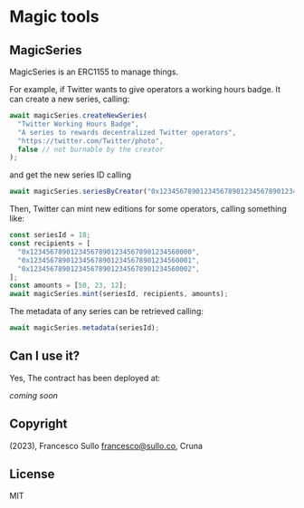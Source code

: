 # Magic tools

## MagicSeries

MagicSeries is an ERC1155 to manage things.

For example, if Twitter wants to give operators a working hours badge. It can create a new series, calling:

```javascript
await magicSeries.createNewSeries(
  "Twitter Working Hours Badge",
  "A series to rewards decentralized Twitter operators",
  "https://twitter.com/Twitter/photo",
  false // not burnable by the creator
);
```

and get the new series ID calling

```javascript
await magicSeries.seriesByCreator("0x1234567890123456789012345678901234567890");
```

Then, Twitter can mint new editions for some operators, calling something like:

```javascript
const seriesId = 18;
const recipients = [
  "0x1234567890123456789012345678901234560000",
  "0x1234567890123456789012345678901234560001",
  "0x1234567890123456789012345678901234560002",
];
const amounts = [50, 23, 12];
await magicSeries.mint(seriesId, recipients, amounts);
```

The metadata of any series can be retrieved calling:

```javascript
await magicSeries.metadata(seriesId);
```

## Can I use it?

Yes, The contract has been deployed at:

_coming soon_

## Copyright

(2023), Francesco Sullo <francesco@sullo.co>, Cruna

## License

MIT

